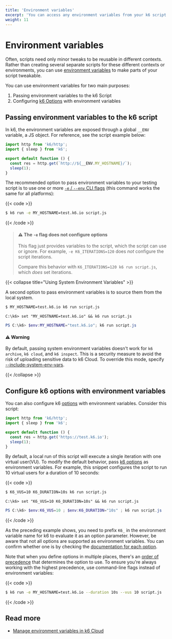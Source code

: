 ```yaml
---
title: 'Environment variables'
excerpt: 'You can access any environment variables from your k6 script code and use this to supply your VUs with configuration information.'
weight: 11
---
```


# Environment variables

Often, scripts need only minor tweaks to be reusable in different contexts.
Rather than creating several separate scripts for these different contexts or environments, you can use [environment variables](https://grafana.com/docs/k6/<K6_VERSION>/misc/glossary#environment-variables) to make parts of your script tweakable.

You can use environment variables for two main purposes:

1. Passing environment variables to the k6 Script
2. Configuring [k6 Options](https://grafana.com/docs/k6/<K6_VERSION>/using-k6/k6-options/how-to) with environment variables

## Passing environment variables to the k6 script

In k6, the environment variables are exposed through a global `__ENV` variable, a JS object.
For reference, see the script example below:

```javascript
import http from 'k6/http';
import { sleep } from 'k6';

export default function () {
  const res = http.get(`http://${__ENV.MY_HOSTNAME}/`);
  sleep(1);
}
```

The recommended option to pass environment variables to your testing script is to use one or more [`-e` / `--env` CLI flags](https://grafana.com/docs/k6/<K6_VERSION>/using-k6/k6-options/reference#supply-environment-variables)
(this command works the same for all platforms):

{{< code >}}

```bash
$ k6 run -e MY_HOSTNAME=test.k6.io script.js
```

{{< /code >}}

> #### ⚠ The `-e` flag does not configure options
>
> This flag just provides variables to the script, which the script can use or ignore.
> For example, `-e K6_ITERATIONS=120` does _not_ configure the script iterations.
>
> Compare this behavior with `K6_ITERATIONS=120 k6 run script.js`, which _does_ set iterations.

{{< collapse title="Using System Environment Variables" >}}

A second option to pass environment variables is to source them from the local system.

```bash
$ MY_HOSTNAME=test.k6.io k6 run script.js
```

```windows
C:\k6> set "MY_HOSTNAME=test.k6.io" && k6 run script.js
```

```powershell
PS C:\k6> $env:MY_HOSTNAME="test.k6.io"; k6 run script.js
```

#### ⚠️ Warning

By default, passing system environment variables doesn't work for `k6 archive`, `k6 cloud`, and `k6 inspect`.
This is a security measure to avoid the risk of uploading sensitive data to k6 Cloud.
To override this mode, specify [--include-system-env-vars](https://grafana.com/docs/k6/<K6_VERSION>/using-k6/k6-options/reference#include-system-env-vars).

{{< /collapse >}}

## Configure k6 options with environment variables

You can also configure k6 [options](https://grafana.com/docs/k6/<K6_VERSION>/using-k6/k6-options/how-to) with environment variables.
Consider this script:

```javascript
import http from 'k6/http';
import { sleep } from 'k6';

export default function () {
  const res = http.get('https://test.k6.io');
  sleep(1);
}
```

By default, a local run of this script will execute a single iteration with one virtual user(VU).
To modify the default behavior, pass [k6 options](https://grafana.com/docs/k6/<K6_VERSION>/using-k6/k6-options/how-to) as environment variables.
For example, this snippet configures the script to run 10 virtual users for a duration of 10 seconds:

{{< code >}}

```bash
$ K6_VUS=10 K6_DURATION=10s k6 run script.js
```

```windows
C:\k6> set "K6_VUS=10 K6_DURATION=10s" && k6 run script.js
```

```powershell
PS C:\k6> $env:K6_VUS=10 ; $env:K6_DURATION="10s" ; k6 run script.js
```

{{< /code >}}

As the preceding example shows, you need to prefix `K6_` in the environment variable name for k6 to evaluate it as an option parameter.
However, be aware that not all options are supported as environment variables.
You can confirm whether one is by checking the [documentation for each option](https://grafana.com/docs/k6/<K6_VERSION>/using-k6/k6-options/reference).

Note that when you define options in multiple places, there's an [order of precedence](https://grafana.com/docs/k6/<K6_VERSION>/using-k6/k6-options/how-to) that determines the option to use.
To ensure you're always working with the highest precedence, use command-line flags instead of environment variables:

{{< code >}}

```bash
$ k6 run -e MY_HOSTNAME=test.k6.io --duration 10s --vus 10 script.js
```

{{< /code >}}

## Read more

- [Manage environment variables in k6 Cloud](https://grafana.com/docs/grafana-cloud/k6/author-run/cloud-scripting-extras/cloud-environment-variables/)
